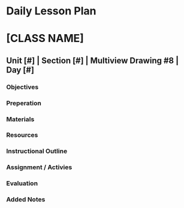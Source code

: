 # Daily Lesson Plan

# [CLASS NAME]

## Unit [#] | Section [#] | Multiview Drawing #8 | Day [#]

### Objectives

### Preperation

### Materials

### Resources

### Instructional Outline

### Assignment / Activies

### Evaluation

### Added Notes
